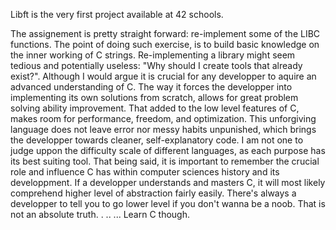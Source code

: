 Libft is the very first project available at 42 schools.

  The assignement is pretty straight forward: re-implement some of the LIBC functions. 
The point of doing such exercise, is to build basic knowledge on the inner working of C strings.
Re-implementing a library might seem tedious and potentially useless: "Why should I create tools that already exist?". 
Although I would argue it is crucial for any developper to aquire an advanced understanding of C. 
The way it forces the developper into implementing its own solutions from scratch, allows for great problem solving ability improvement. That added to the low level features of C, makes room for performance, freedom, and optimization.
This unforgiving language does not leave error nor messy habits unpunished, which brings the developper towards cleaner, self-explanatory code.
I am not one to judge uppon the difficulty scale of different languages, as each purpose has its best suiting tool. 
That being said, it is important to remember the crucial role and influence C has within computer sciences history and its developpment. 
If a developper understands and masters C, it will most likely comprehend higher level of abstraction fairly easily.
There's always a developper to tell you to go lower level if you don't wanna be a noob. That is not an absolute truth.
.
..
...
Learn C though.
